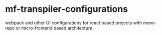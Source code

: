 # mf-transpiler-configurations
webpack and other UI configurations for react based projects with mono-repo or micro-frontend based architecture.
